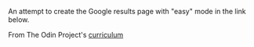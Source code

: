 An attempt to create the Google results page with "easy" mode in the link below.

From The Odin Project's [curriculum](http://www.theodinproject.com/web-development-101/html-css)
